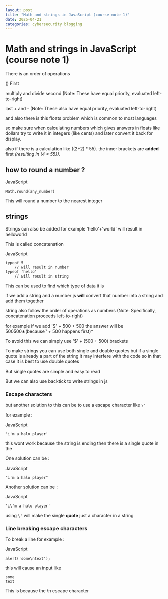 ```yaml
---
layout: post
title: "Math and strings in JavaScript (course note 1)"
date: 2025-04-21
categories: cybersecurity blogging
---
```


# Math and strings in JavaScript (course note 1)

There is an order of operations

() First

multiply and divide second (Note: These have equal priority, evaluated left-to-right)

last + and - (Note: These also have equal priority, evaluated left-to-right)

and also there is this floats problem which is common to most languages

so make sure when calculating numbers which gives answers in floats like dollars try to write it in integers (like cents) and later convert it back for display.

also if there is a calculation like ((2+2) * 55). the inner brackets are **added** first _(resulting in (4 * 55))_.

## how to round a number ?

JavaScript

```
Math.round(any_number)
```

This will round a number to the nearest integer

## strings

Strings can also be added for example 'hello'+'world' will result in helloworld

This is called concatenation

JavaScript

```
typeof 5
    // will result in number
typeof 'hello'
    // will result in string
```

This can be used to find which type of data it is

if we add a string and a number js **will** convert that number into a string and add them together

string also follow the order of operations as numbers (Note: Specifically, concatenation proceeds left-to-right)

for example if we add '$' + 500 + 500 the answer will be 500500∗(because′' + 500 happens first)*

To avoid this we can simply use '$' + (500 + 500) brackets

To make strings you can use both single and double quotes but if a single quote is already a part of the string it may interfere with the code so in that case it is best to use double quotes

But single quotes are simple and easy to read

But we can also use backtick to write strings in js

### Escape characters

but another solution to this can be to use a escape character like `\'`

for example :

JavaScript

```
'i'm a halo player'
```

this wont work because the string is ending then there is a single quote in the

One solution can be :

JavaScript

```
"i'm a halo player"
```

Another solution can be :

JavaScript

```
'i\'m a halo player'
```

using `\'` will make the single **quote** just a character in a string

### Line breaking escape characters

To break a line for example :

JavaScript

```
alert('some\ntext');
```

this will cause an input like

```
some
text
```

This is because the \n escape character